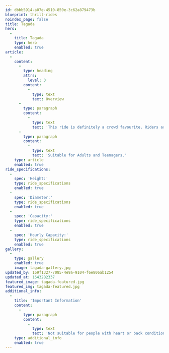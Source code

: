 ```yaml
---
id: dbbb5914-a07e-4510-850e-3c62a879473b
blueprint: thrill-rides
noindex_page: false
title: Tagada
hero:
  -
    title: Tagada
    type: hero
    enabled: true
article:
  -
    content:
      -
        type: heading
        attrs:
          level: 3
        content:
          -
            type: text
            text: Overview
      -
        type: paragraph
        content:
          -
            type: text
            text: 'This ride is definitely a crowd favourite. Riders aren''t strapped in on this one, all riders stand against the wall while the ride spins and bounces up and down. Your ride operator will be in control at all times to ensure the ride is fun and safe at all times, for all thrill-seekers.'
      -
        type: paragraph
        content:
          -
            type: text
            text: 'Suitable for Adults and Teenagers.'
    type: article
    enabled: true
ride_specifications:
  -
    spec: 'Height:'
    type: ride_specifications
    enabled: true
  -
    spec: 'Diameter:'
    type: ride_specifications
    enabled: true
  -
    spec: 'Capacity:'
    type: ride_specifications
    enabled: true
  -
    spec: 'Hourly Capacity:'
    type: ride_specifications
    enabled: true
gallery:
  -
    type: gallery
    enabled: true
    image: tagada-gallery.jpg
updated_by: 169f1327-7085-4e9a-9104-f6e806ab1254
updated_at: 1643282337
featured_image: tagada-featured.jpg
featured_img: tagada-featured.jpg
additional_info:
  -
    title: 'Important Information'
    content:
      -
        type: paragraph
        content:
          -
            type: text
            text: 'Not suitable for people with heart or back conditions or of a nervous disposition should avoid riding. Other medical conditions that may preclude riding include pregnancy, recent surgery, broken bones, or neck problems.'
    type: additional_info
    enabled: true
---
```

